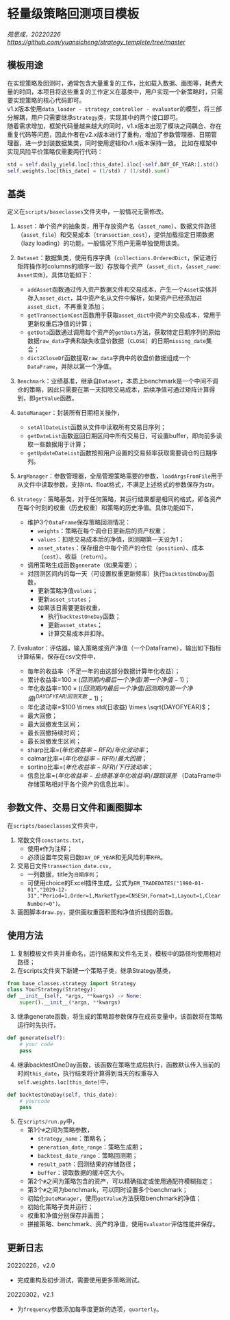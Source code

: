 # 轻量级策略回测项目模板

*苑思成，20220226*  
*https://github.com/yuansicheng/strategy_templete/tree/master*

## 模板用途
在实现策略及回测时，通常包含大量重复的工作，比如载入数据、画图等，耗费大量的时间，本项目将这些重复的工作定义在基类中，用户实现一个新策略时，只需要实现策略的核心代码即可。  
v1.x版本使用`data_loader - strategy_controller - evaluator`的模型，将三部分解耦，用户只需要继承`Strategy`类，实现其中的两个接口即可。  
随着需求增加，框架代码量越来越大的同时，v1.x版本出现了模块之间耦合、存在重复代码等问题，因此作者在v2.x版本进行了重构，增加了参数管理器、日期管理器，进一步封装数据集类，同时使用逻辑和v1.x版本保持一致。
比如在框架中实现风险平价策略仅需要两行代码：  
``` python
std = self.daily_yield.loc[:this_date].iloc[-self.DAY_OF_YEAR:].std()
self.weights.loc[this_date] = (1/std) / (1/std).sum()
```    

## 基类
定义在`scripts/baseclasses`文件夹中，一般情况无需修改。
1. `Asset`：单个资产的抽象类，用于存放资产名（`asset_name`）、数据文件路径（`asset_file`）和交易成本（`transection_cost`），提供加载指定日期数据（lazy loading）的功能，一般情况下用户无需单独使用该类。
   
2. `Dataset`：数据集类，使用有序字典（`collections.OrderedDict`，保证进行矩阵操作时columns的顺序一致）存放每个资产（`asset_dict`，{`asset_name`: `Asset实体`}，具体功能如下：
   - `addAsset`函数通过传入资产数据文件和交易成本，产生一个`Asset`实体并存入`asset_dict`，其中资产名从文件中解析，如果资产已经添加进`asset_dict`，不再重复添加；
   - `getTransectionCost`函数用于获取`asset_dict`中资产的交易成本，常用于更新权重后净值的计算；
   - `getData`函数通过调用每个资产的`getData`方法，获取特定日期序列的原始数据`raw_data`字典和缺失收盘价数据（`CLOSE`）的日期`missing_date`集合；
   - `dict2CloseDf`函数提取`raw_data`字典中的收盘价数据组成一个`DataFrame`，并除以第一个净值。
   
3. `Benchmark`：业绩基准，继承自`Dataset`，本质上benchmark是一个中间不调仓的策略，因此只需要在第一天扣除交易成本，后续净值可通过矩阵计算得到，即`getValue`函数。
   
4. `DateManager`：封装所有日期相关操作，
   - `setAllDateList`函数从文件中读取所有交易日序列；
   - `getDateList`函数返回日期区间中所有交易日，可设置buffer，即向前多读取一些数据用于计算；
   - `getUpdateDateList`函数按照用户设置的交易频率获取需要调仓的日期序列。
   
5. `ArgManager`：参数管理器，全局管理策略需要的参数，`loadArgsFromFile`用于从文件中读取参数，支持int、float格式，不满足上述格式的参数保存为str。
   
6. `Strategy`：策略基类，对于任何策略，其运行结果都是相同的格式，即各资产在每个时刻的权重（历史权重）和策略的历史净值。具体功能如下，
   - 维护3个`DataFrame`保存策略回测情况：
     - `weights`：策略在每个调仓日更新后的资产权重；
     - `values`：扣除交易成本后的净值，回测期第一天设为1；
     - `asset_states`：保存组合中每个资产的仓位（`position`）、成本（`cost`）、收益（`return`）。
   - 调用策略生成函数`generate`（如果需要）；
   - 对回测区间内的每一天（可设置权重更新频率）执行`backtestOneDay`函数，
     - 更新策略净值`values`；
     - 更新`asset_states`；
     - 如果该日需要更新权重，
       - 执行`backtestOneDay`函数；
       - 更新`asset_states`；
       - 计算交易成本并扣除。
   
7. Evaluator：评估器，输入策略或资产净值（一个DataFrame），输出如下指标计算结果，保存在csv文件中，
   - 每年的收益率（不足一年的由这部分数据计算年化收益）；
   - 累计收益率=$100 \times (回测期内最后一个净值/第一个净值-1)$；
   - 年化收益率=$100 \times ((回测期内最后一个净值/回测期内第一个净值)^{DAYOFYEAR/回测天数}-1)$；
   - 年化波动率=$100 \times std(日收益) \times \sqrt{DAYOFYEAR}$；
   - 最大回撤；
   - 最大回撤发生区间；
   - 最长回撤持续时间；
   - 最长回撤发生区间；
   - sharp比率=$(年化收益率-RFR)/年化波动率$；
   - calmar比率=$(年化收益率-RFR)/最大回撤$；
   - sortino比率=$(年化收益率-RFR)/下行波动率$；
   - 信息比率=$(年化收益率-业绩基准年化收益率)/跟踪误差$ （DataFrame中存储策略相对于各个资产的信息比率）。
  
## 参数文件、交易日文件和画图脚本
在`scripts/baseclasses`文件夹中，

1. 常数文件`constants.txt`，
   - 使用`#`作为注释；
   - 必须设置年交易日数`DAY_OF_YEAR`和无风险利率`RFR`。
2. 交易日文件`transection_date.csv`，
   - 一列数据，title为`日期序列`；
   - 可使用choice的Excel插件生成，公式为`EM_TRADEDATES("1990-01-01","2029-12-31","Period=1,Order=1,MarketType=CNSESH,Format=1,Layout=1,ClearNumber=0")`。
3. 画图脚本`draw.py`，提供画权重面积图和净值折线图的函数。


## 使用方法
1. 复制模板文件夹并重命名，运行结果和文件名无关，模板中的路径均使用相对路径；
2. 在scripts文件夹下新建一个策略子类，继承Strategy基类，
``` python
from base_classes.strategy import Strategy 
class YourStrategy(Strategy):  
def __init__(self, *args, **kwargs) -> None:  
    super().__init__(*args, **kwargs)
```

3. 继承generate函数，将生成的策略超参数保存在成员变量中，该函数将在策略运行时先执行，  
``` python
def generate(self):
    # your code
    pass
```

4. 继承backtestOneDay函数，该函数在策略生成后执行，函数默认传入当前的时间`this_date`，执行结束将计算得到当天的权重存入`self.weights.loc[this_date]`中，
``` python
def backtestOneDay(self, this_date):
    # yourcode
    pass
```

5. 在`scripts/run.py`中，
   - 第1个`#`之间为策略参数，
     - `strategy_name`：策略名；
     - `generation_date_range`：策略生成期；
     - `backtest_date_range`：策略回测期；
     - `result_path`：回测结果的存储路径；
     - `buffer`：读取数据的缓冲区大小。
   - 第2个`#`之间为策略包含的资产，可以精确指定或使用通配符模糊指定；
   - 第3个`#`之间为benchmark，可以同时设置多个benchmark；
   - 初始化`DateManager`，使用`getValue`方法获取benchmark的净值；
   - 初始化策略子类并运行；
   - 权重和净值分别保存并画图；
   - 拼接策略、benchmark、资产的净值，使用`Evaluator`评估性能并保存。


## 更新日志

20220226，v2.0
- 完成重构及初步测试，需要使用更多策略测试。

20220302，v2.1
- 为`frequency`参数添加每季度更新的选项，`quarterly`。


